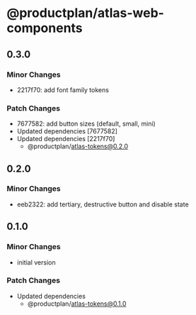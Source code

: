 # @productplan/atlas-web-components

## 0.3.0

### Minor Changes

- 2217f70: add font family tokens

### Patch Changes

- 7677582: add button sizes (default, small, mini)
- Updated dependencies [7677582]
- Updated dependencies [2217f70]
  - @productplan/atlas-tokens@0.2.0

## 0.2.0

### Minor Changes

- eeb2322: add tertiary, destructive button and disable state

## 0.1.0

### Minor Changes

- initial version

### Patch Changes

- Updated dependencies
  - @productplan/atlas-tokens@0.1.0
